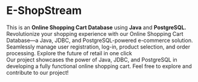 # E-ShopStream
 This is an <b>Online Shopping Cart Database</b> using <b>Java</b> and <b>PostgreSQL.</b>
<br>
Revolutionize your shopping experience with our Online Shopping Cart Database—a Java, JDBC, and PostgreSQL-powered e-commerce solution. Seamlessly manage user registration, log-in, product selection, and order processing. Explore the future of retail in one click
<br>
 Our project showcases the power of Java, JDBC, and PostgreSQL in developing a fully functional online shopping cart. Feel free to explore and contribute to our project!
